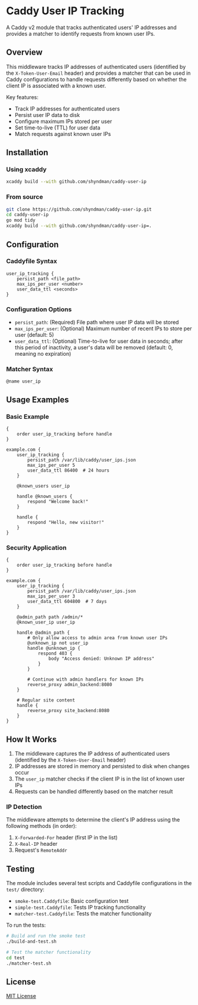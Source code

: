 # Caddy User IP Tracking

A Caddy v2 module that tracks authenticated users' IP addresses and provides a matcher to identify requests from known user IPs.

## Overview

This middleware tracks IP addresses of authenticated users (identified by the `X-Token-User-Email` header) and provides a matcher that can be used in Caddy configurations to handle requests differently based on whether the client IP is associated with a known user.

Key features:
- Track IP addresses for authenticated users
- Persist user IP data to disk
- Configure maximum IPs stored per user
- Set time-to-live (TTL) for user data
- Match requests against known user IPs

## Installation

### Using xcaddy

```bash
xcaddy build --with github.com/shyndman/caddy-user-ip
```

### From source

```bash
git clone https://github.com/shyndman/caddy-user-ip.git
cd caddy-user-ip
go mod tidy
xcaddy build --with github.com/shyndman/caddy-user-ip=.
```

## Configuration

### Caddyfile Syntax

```
user_ip_tracking {
    persist_path <file_path>
    max_ips_per_user <number>
    user_data_ttl <seconds>
}
```

### Configuration Options

- `persist_path`: (Required) File path where user IP data will be stored
- `max_ips_per_user`: (Optional) Maximum number of recent IPs to store per user (default: 5)
- `user_data_ttl`: (Optional) Time-to-live for user data in seconds; after this period of inactivity, a user's data will be removed (default: 0, meaning no expiration)

### Matcher Syntax

```
@name user_ip
```

## Usage Examples

### Basic Example

```
{
    order user_ip_tracking before handle
}

example.com {
    user_ip_tracking {
        persist_path /var/lib/caddy/user_ips.json
        max_ips_per_user 5
        user_data_ttl 86400  # 24 hours
    }

    @known_users user_ip

    handle @known_users {
        respond "Welcome back!"
    }

    handle {
        respond "Hello, new visitor!"
    }
}
```

### Security Application

```
{
    order user_ip_tracking before handle
}

example.com {
    user_ip_tracking {
        persist_path /var/lib/caddy/user_ips.json
        max_ips_per_user 3
        user_data_ttl 604800  # 7 days
    }

    @admin_path path /admin/*
    @known_user_ip user_ip

    handle @admin_path {
        # Only allow access to admin area from known user IPs
        @unknown_ip not user_ip
        handle @unknown_ip {
            respond 403 {
                body "Access denied: Unknown IP address"
            }
        }

        # Continue with admin handlers for known IPs
        reverse_proxy admin_backend:8080
    }

    # Regular site content
    handle {
        reverse_proxy site_backend:8080
    }
}
```

## How It Works

1. The middleware captures the IP address of authenticated users (identified by the `X-Token-User-Email` header)
2. IP addresses are stored in memory and persisted to disk when changes occur
3. The `user_ip` matcher checks if the client IP is in the list of known user IPs
4. Requests can be handled differently based on the matcher result

### IP Detection

The middleware attempts to determine the client's IP address using the following methods (in order):
1. `X-Forwarded-For` header (first IP in the list)
2. `X-Real-IP` header
3. Request's `RemoteAddr`

## Testing

The module includes several test scripts and Caddyfile configurations in the `test/` directory:

- `smoke-test.Caddyfile`: Basic configuration test
- `simple-test.Caddyfile`: Tests IP tracking functionality
- `matcher-test.Caddyfile`: Tests the matcher functionality

To run the tests:

```bash
# Build and run the smoke test
./build-and-test.sh

# Test the matcher functionality
cd test
./matcher-test.sh
```

## License

[MIT License](LICENSE)
